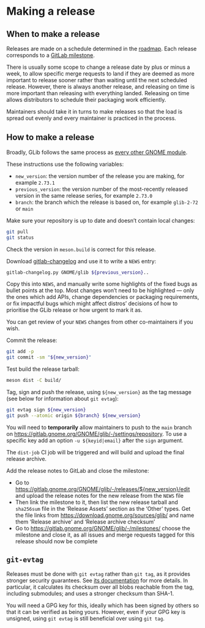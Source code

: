 Making a release
===

When to make a release
---

Releases are made on a schedule determined in the [roadmap](./roadmap.md). Each
release corresponds to a [GitLab milestone](https://gitlab.gnome.org/GNOME/glib/-/milestones).

There is usually some scope to change a release date by plus or minus a week, to
allow specific merge requests to land if they are deemed as more important to
release sooner rather than waiting until the next scheduled release. However,
there is always another release, and releasing on time is more important than
releasing with everything landed. Releasing on time allows distributors to
schedule their packaging work efficiently.

Maintainers should take it in turns to make releases so that the load is spread
out evenly and every maintainer is practiced in the process.

How to make a release
---

Broadly, GLib follows the same process as [every other GNOME
module](https://wiki.gnome.org/MaintainersCorner/Releasing).

These instructions use the following variables:
 - `new_version`: the version number of the release you are making, for example `2.73.1`
 - `previous_version`: the version number of the most-recently released version in the same release series, for example `2.73.0`
 - `branch`: the branch which the release is based on, for example `glib-2-72` or `main`

Make sure your repository is up to date and doesn’t contain local changes:
```sh
git pull
git status
```

Check the version in `meson.build` is correct for this release.

Download
[gitlab-changelog](https://gitlab.gnome.org/pwithnall/gitlab-changelog) and use
it to write a `NEWS` entry:
```sh
gitlab-changelog.py GNOME/glib ${previous_version}..
```

Copy this into `NEWS`, and manually write some highlights of the fixed bugs as
bullet points at the top. Most changes won’t need to be highlighted — only the
ones which add APIs, change dependencies or packaging requirements, or fix
impactful bugs which might affect distros’ decisions of how to prioritise the
GLib release or how urgent to mark it as.

You can get review of your `NEWS` changes from other co-maintainers if you wish.

Commit the release:
```sh
git add -p
git commit -sm "${new_version}"
```

Test build the release tarball:
```sh
meson dist -C build/
```

Tag, sign and push the release, using `${new_version}` as the tag message (see below for information about `git evtag`):
```sh
git evtag sign ${new_version}
git push --atomic origin ${branch} ${new_version}
```
You will need to **temporarily** allow maintainers to push to the `main` branch on https://gitlab.gnome.org/GNOME/glib/-/settings/repository. To use a specific key add an option `-u ${keyid|email}` after the `sign` argument.

The `dist-job` CI job will be triggered and will build and upload the final release archive.

Add the release notes to GitLab and close the milestone:
 - Go to https://gitlab.gnome.org/GNOME/glib/-/releases/${new_version}/edit
   and upload the release notes for the new release from the `NEWS` file
 - Then link the milestone to it, then list the new release tarball and
   `sha256sum` file in the ‘Release Assets’ section as the ‘Other’ types.
   Get the file links from https://download.gnome.org/sources/glib/ and
   name them ‘Release archive’ and ‘Release archive checksum’
 - Go to https://gitlab.gnome.org/GNOME/glib/-/milestones/
   choose the milestone and close it, as all issues and merge requests tagged
   for this release should now be complete

`git-evtag`
---

Releases must be done with `git evtag` rather than `git tag`, as it provides
stronger security guarantees. See
[its documentation](https://github.com/cgwalters/git-evtag) for more details.
In particular, it calculates its checksum over all blobs reachable from the tag,
including submodules; and uses a stronger checksum than SHA-1.

You will need a GPG key for this, ideally which has been signed by others so
that it can be verified as being yours. However, even if your GPG key is
unsigned, using `git evtag` is still beneficial over using `git tag`.
